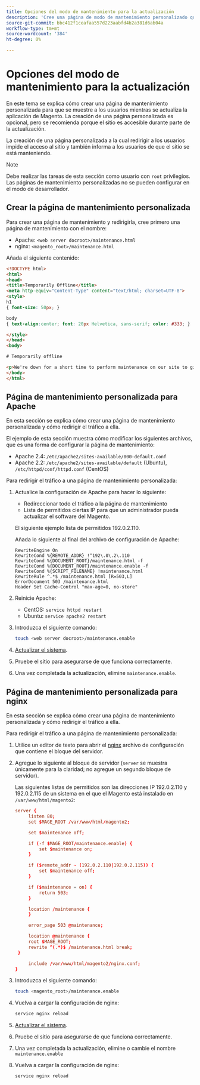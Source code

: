```yaml
---
title: Opciones del modo de mantenimiento para la actualización
description: 'Cree una página de modo de mantenimiento personalizado que sus clientes vean en su tienda de Adobe Commerce o Magento Open Source mientras ejecuta una actualización. '
source-git-commit: bbc412f1ceafaa557d223aabfd4b2a381d6ab04a
workflow-type: tm+mt
source-wordcount: '384'
ht-degree: 0%

---
```



# Opciones del modo de mantenimiento para la actualización

En este tema se explica cómo crear una página de mantenimiento personalizada para que se muestre a los usuarios mientras se actualiza la aplicación de Magento. La creación de una página personalizada es opcional, pero se recomienda porque el sitio es accesible durante parte de la actualización.

La creación de una página personalizada a la cual redirigir a los usuarios impide el acceso al sitio y también informa a los usuarios de que el sitio se está manteniendo.

>[!NOTE]
>
>Debe realizar las tareas de esta sección como usuario con `root` privilegios. Las páginas de mantenimiento personalizadas no se pueden configurar en el modo de desarrollador.

## Crear la página de mantenimiento personalizada

Para crear una página de mantenimiento y redirigirla, cree primero una página de mantenimiento con el nombre:

- Apache: `<web server docroot>/maintenance.html`
- nginx: `<magento_root>/maintenance.html`

Añada el siguiente contenido:

```html
<!DOCTYPE html>
<html>
<head>
<title>Temporarily Offline</title>
<meta http-equiv="Content-Type" content="text/html; charset=UTF-8">
<style>
h1
{ font-size: 50px; }

body
{ text-align:center; font: 20px Helvetica, sans-serif; color: #333; }

</style>
</head>
<body>

# Temporarily offline

<p>We're down for a short time to perform maintenance on our site to give you the best possible experience. Check back soon!</p>
</body>
</html>
```

## Página de mantenimiento personalizada para Apache

En esta sección se explica cómo crear una página de mantenimiento personalizada y cómo redirigir el tráfico a ella.

El ejemplo de esta sección muestra cómo modificar los siguientes archivos, que es una forma de configurar la página de mantenimiento:

- Apache 2.4: `/etc/apache2/sites-available/000-default.conf`
- Apache 2.2: `/etc/apache2/sites-available/default` (Ubuntu), `/etc/httpd/conf/httpd.conf` (CentOS)

Para redirigir el tráfico a una página de mantenimiento personalizada:

1. Actualice la configuración de Apache para hacer lo siguiente:

   - Redireccionar todo el tráfico a la página de mantenimiento
   - Lista de permitidos ciertas IP para que un administrador pueda actualizar el software del Magento.

   El siguiente ejemplo lista de permitidos 192.0.2.110.

   Añada lo siguiente al final del archivo de configuración de Apache:

   ```terminal
   RewriteEngine On
   RewriteCond %{REMOTE_ADDR} !^192\.0\.2\.110
   RewriteCond %{DOCUMENT_ROOT}/maintenance.html -f
   RewriteCond %{DOCUMENT_ROOT}/maintenance.enable -f
   RewriteCond %{SCRIPT_FILENAME} !maintenance.html
   RewriteRule ^.*$ /maintenance.html [R=503,L]
   ErrorDocument 503 /maintenance.html
   Header Set Cache-Control "max-age=0, no-store"
   ```

1. Reinicie Apache:

   - CentOS: `service httpd restart`
   - Ubuntu: `service apache2 restart`

1. Introduzca el siguiente comando:

   ```bash
   touch <web server docroot>/maintenance.enable
   ```

1. [Actualizar el sistema](../implementation/perform-upgrade.md).
1. Pruebe el sitio para asegurarse de que funciona correctamente.
1. Una vez completada la actualización, elimine `maintenance.enable`.

## Página de mantenimiento personalizada para nginx

En esta sección se explica cómo crear una página de mantenimiento personalizada y cómo redirigir el tráfico a ella.

Para redirigir el tráfico a una página de mantenimiento personalizada:

1. Utilice un editor de texto para abrir el [nginx](https://glossary.magento.com/nginx) archivo de configuración que contiene el bloque del servidor.
1. Agregue lo siguiente al bloque de servidor (`server` se muestra únicamente para la claridad; no agregue un segundo bloque de servidor).

   Las siguientes listas de permitidos son las direcciones IP 192.0.2.110 y 192.0.2.115 de un sistema en el que el Magento está instalado en `/var/www/html/magento2`:

   ```conf
   server {
        listen 80;
        set $MAGE_ROOT /var/www/html/magento2;
   
        set $maintenance off;
   
        if (-f $MAGE_ROOT/maintenance.enable) {
            set $maintenance on;
        }
   
        if ($remote_addr ~ (192.0.2.110|192.0.2.115)) {
            set $maintenance off;
        }
   
        if ($maintenance = on) {
            return 503;
        }
   
        location /maintenance {
        }
   
        error_page 503 @maintenance;
   
        location @maintenance {
        root $MAGE_ROOT;
        rewrite ^(.*)$ /maintenance.html break;
    }
   
        include /var/www/html/magento2/nginx.conf;
   }
   ```

1. Introduzca el siguiente comando:

   ```bash
   touch <magento_root>/maintenance.enable
   ```

1. Vuelva a cargar la configuración de nginx:

   ```bash
   service nginx reload
   ```

1. [Actualizar el sistema](../implementation/perform-upgrade.md).
1. Pruebe el sitio para asegurarse de que funciona correctamente.
1. Una vez completada la actualización, elimine o cambie el nombre `maintenance.enable`
1. Vuelva a cargar la configuración de nginx:

   ```bash
   service nginx reload
   ```

